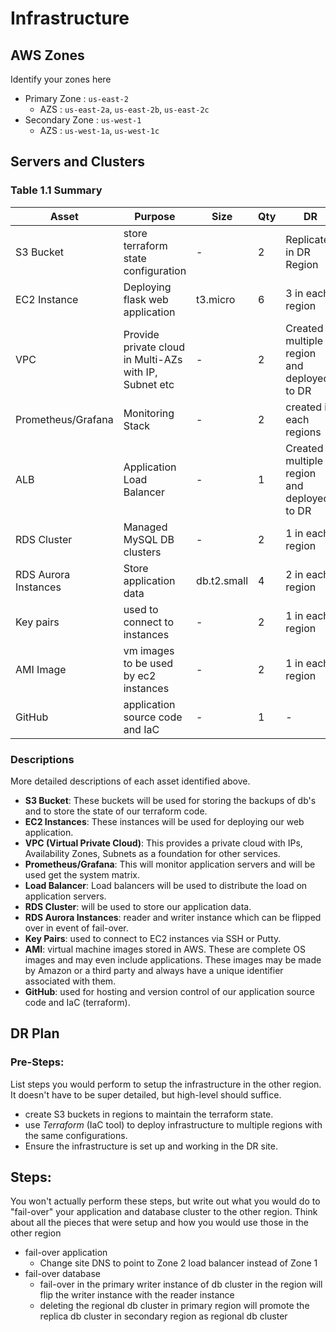 # Infrastructure

## AWS Zones
Identify your zones here
- Primary Zone :   ```us-east-2```
    - AZS : `us-east-2a`, `us-east-2b`, `us-east-2c`
- Secondary Zone : ```us-west-1```
    - AZS : `us-west-1a`, `us-west-1c`

## Servers and Clusters

### Table 1.1 Summary

| Asset                | Purpose                                                | Size        | Qty | DR                                            |
| -------------------- | ------------------------------------------------------ | ----------- | --- | --------------------------------------------- |
| S3 Bucket            | store terraform state configuration                    | -           | 2   | Replicated in DR Region                       |
| EC2 Instance         | Deploying flask web application                        | t3.micro    | 6   | 3 in each region                              |
| VPC                  | Provide private cloud in Multi-AZs with IP, Subnet etc | -           | 2   | Created in multiple region and deployed to DR |
| Prometheus/Grafana   | Monitoring Stack                                       | -           | 2   | created in each regions                       |
| ALB                  | Application Load Balancer                              | -           | 1   | Created in multiple region and deployed to DR |
| RDS Cluster          | Managed MySQL DB clusters                              | -           | 2   | 1 in each region                              |
| RDS Aurora Instances | Store application data                                 | db.t2.small | 4   | 2 in each region                              |
| Key pairs            | used to connect to instances                           | -           | 2   | 1 in each region                              |
| AMI Image            | vm images to be used by ec2 instances                  | -           | 2   | 1 in each region                              |
| GitHub               | application source code and IaC                        | -           | 1   | -                                             |

### Descriptions
More detailed descriptions of each asset identified above.
- **S3 Bucket**: These buckets will be used for storing the backups of db's and to store the state of our terraform code.
- **EC2 Instances**: These instances will be used for deploying our web application. 
- **VPC (Virtual Private Cloud)**: This provides a private cloud with IPs, Availability Zones, Subnets as a foundation for other services.
- **Prometheus/Grafana**: This will monitor application servers and will be used get the system matrix.
- **Load Balancer**: Load balancers will be used to distribute the load on application servers.
- **RDS Cluster**:  will be used to store our application data.
- **RDS Aurora Instances**: reader and writer instance which can be flipped over in event of fail-over.
- **Key Pairs**: used to connect to EC2 instances via SSH or Putty.
- **AMI**: virtual machine images stored in AWS. These are complete OS images and may even include applications. These images may be made by Amazon or a third party and always have a unique identifier associated with them.
- **GitHub**: used for hosting and version control of our application source code and IaC (terraform).

## DR Plan
### Pre-Steps:
List steps you would perform to setup the infrastructure in the other region. It doesn't have to be super detailed, but high-level should suffice.

- create S3 buckets in regions to maintain the terraform state.
- use *Terraform* (IaC tool) to deploy infrastructure to multiple regions with the same configurations.
- Ensure the infrastructure is set up and working in the DR site.

## Steps:
You won't actually perform these steps, but write out what you would do to "fail-over" your application and database cluster to the other region. Think about all the pieces that were setup and how you would use those in the other region

- fail-over application
    - Change site DNS to point to Zone 2 load balancer instead of Zone 1
- fail-over database
    - fail-over in the primary writer instance of db cluster in the region will flip the writer instance with the reader instance
    - deleting the regional db cluster in primary region will promote the replica db cluster in secondary region as regional db cluster
